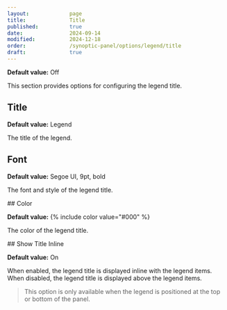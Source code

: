 ```yaml
---
layout:             page
title:              Title
published:          true
date:               2024-09-14
modified:           2024-12-18
order:              /synoptic-panel/options/legend/title
draft:              true
---
```


**Default value:** Off

This section provides options for configuring the legend title.

## Title

**Default value:** Legend

The title of the legend.

## Font

**Default value:** Segoe UI, 9pt, bold

The font and style of the legend title.

## Color

**Default value:** {% include color value="#000" %}

The color of the legend title.

## Show Title Inline

**Default value:** On

When enabled, the legend title is displayed inline with the legend items. When disabled, the legend title is displayed above the legend items. 

> This option is only available when the legend is positioned at the top or bottom of the panel.